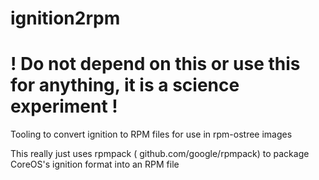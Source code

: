 # ignition2rpm

# ! Do not depend on this or use this for anything, it is a science experiment !

Tooling to convert ignition to RPM files for use in rpm-ostree images

This really just uses rpmpack ( github.com/google/rpmpack) to package CoreOS's ignition format into an RPM file

